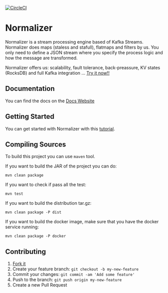 [![CircleCI](https://circleci.com/gh/wizzie-io/normalizer/tree/master.svg?style=shield&circle-token=f543e7c1376dbb7783d7c08abc945acf28e22c46)](https://circleci.com/gh/wizzie-io/normalizer/tree/master)

# Normalizer

Normalizer is a stream processing engine based of Kafka Streams. Normalizer does maps (staless and stafull), flatmaps and filters by us. You only need to define a JSON stream where you specify the process logic and how the message are transformed.

Normalizer offers us: scalability, fault tolerance, back-preassure, KV states (RocksDB) and full Kafka integration ... [Try it now!!](https://wizzie.io/normalizer/getting/getting-started.html)

## Documentation

You can find the docs on the [Docs Website](https://wizzie.io/normalizer/)

## Getting Started

You can get started with Normalizer with this [tutorial](https://wizzie.io/normalizer/getting/getting-started.html).

## Compiling Sources

To build this project you can use `maven` tool. 

If you want to build the JAR of the project you can do:

```
mvn clean package
```

If you want to check if pass all the test:

```
mvn test
```

If you want to build the distribution tar.gz:

```
mvn clean package -P dist
```

If you want to build the docker image, make sure that you have the docker service running:

```
mvn clean package -P docker
```

## Contributing

1. [Fork it](https://github.com/wizzie-io/normalizer/fork)
2. Create your feature branch: `git checkout -b my-new-feature`
3. Commit your changes: `git commit -am 'Add some feature'`
4. Push to the branch: `git push origin my-new-feature`
5. Create a new Pull Request
